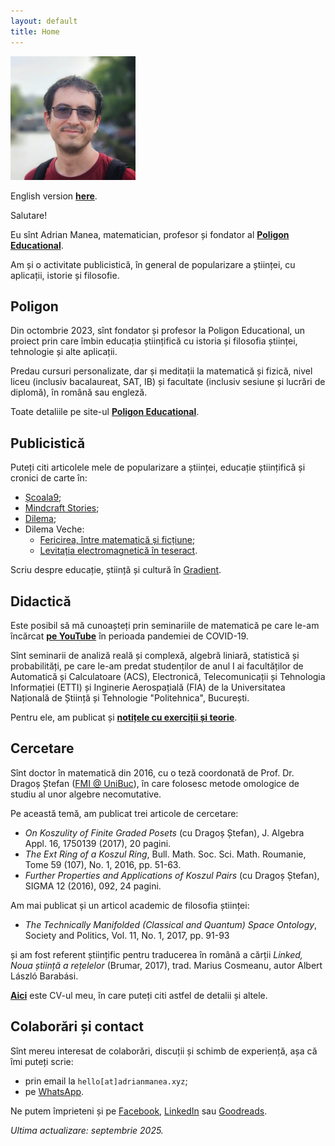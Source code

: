 ```yaml
---
layout: default
title: Home
---
```


<!-- Google tag (gtag.js) -->
<script async src="https://www.googletagmanager.com/gtag/js?id=G-3VT5LTHWW6"></script>
<script>
  window.dataLayer = window.dataLayer || [];
  function gtag(){dataLayer.push(arguments);}
  gtag('js', new Date());

  gtag('config', 'G-3VT5LTHWW6');
</script>

<img src="./img/profil_square.jpg" alt="Adrian Manea" width="200"/>

English version **[here](english.html)**.

Salutare!

Eu sînt Adrian Manea, matematician, profesor și fondator al **[Poligon Educational](https://www.poligon-edu.ro)**.

Am și o activitate publicistică, în general de popularizare a științei, 
cu aplicații, istorie și filosofie.

## Poligon
Din octombrie 2023, sînt fondator și profesor la Poligon Educational, un proiect
prin care îmbin educația științifică cu istoria și filosofia științei, tehnologie
și alte aplicații.

Predau cursuri personalizate, dar și meditații la matematică și fizică,
nivel liceu (inclusiv bacalaureat, SAT, IB) și facultate (inclusiv sesiune 
și lucrări de diplomă), în română sau engleză.

Toate detaliile pe site-ul **[Poligon Educational](https://www.poligon-edu.ro)**.

## Publicistică
Puteți citi articolele mele de popularizare a științei, educație științifică și cronici de carte în:
- [Școala9](https://scoala9.ro/redactia/adrian-manea/239);
- [Mindcraft Stories](https://mindcraftstories.ro/author/adrian-manea/);
- [Dilema](https://www.dilema.ro/autor/adrian-manea);
- Dilema Veche: 
  - [Fericirea, între matematică și ficțiune](https://dilemaveche.ro/sectiune/la-zi-in-cultura/carte/fericirea-intre-matematica-si-fictiune-2334311.html);
  - [Levitația electromagnetică în teseract](https://dilemaveche.ro/sectiune/regimul-artelor-si-munitiilor/levitatia-electromagnetica-in-tesseract-2343756.html).

Scriu despre educație, știință și cultură în <a class="linear-text-gradient" href="https://www.gradientul.xyz">Gradient</a>.

## Didactică
Este posibil să mă cunoașteți prin seminariile de matematică pe care le-am încărcat **[pe YouTube](https://www.youtube.com/@adrianmanea/videos)** în perioada pandemiei de COVID-19. 

Sînt seminarii de analiză reală și complexă, algebră liniară, statistică și probabilități,
pe care le-am predat studenților de anul I ai facultăților de Automatică și Calculatoare
(ACS), Electronică, Telecomunicații și Tehnologia Informației (ETTI) și Inginerie
Aerospațială (FIA) de la Universitatea Națională de Știință și Tehnologie "Politehnica",
București.

Pentru ele, am publicat și **[notițele cu exerciții și teorie](https://drive.google.com/drive/folders/17tAYZr1smXJ6DIyqr9s7MqV-RcfvyheH?usp=drive_link)**.

## Cercetare
Sînt doctor în matematică din 2016, cu o teză coordonată de Prof. Dr. Dragoș Ștefan ([FMI @ UniBuc](http://old.fmi.unibuc.ro/ro/departamente/matematica/stefan_dragos/)),
în care folosesc metode omologice de studiu al unor algebre necomutative.

Pe această temă, am publicat trei articole de cercetare:
- *On Koszulity of Finite Graded Posets* (cu Dragoș Ștefan), J. Algebra Appl. 16, 1750139 (2017), 20 pagini.
- *The Ext Ring of a Koszul Ring*, Bull. Math. Soc. Sci. Math. Roumanie, Tome 59 (107), No. 1, 2016, pp. 51-63.
- *Further Properties and Applications of Koszul Pairs* (cu Dragoș Ștefan), SIGMA 12 (2016), 092, 24 pagini.

Am mai publicat și un articol academic de filosofia științei:
- *The Technically Manifolded (Classical and Quantum) Space Ontology*, Society and Politics, Vol. 11, No. 1, 2017, pp. 91-93

și am fost referent științific pentru traducerea în română a cărții *Linked, Noua știință a rețelelor* (Brumar, 2017), trad. Marius Cosmeanu, autor Albert László Barabási.

**[Aici](./assets/cv-manea-ro.pdf)** este CV-ul meu, în care puteți citi astfel de detalii și altele.

## Colaborări și contact
Sînt mereu interesat de colaborări, discuții și schimb de experiență, așa că îmi puteți scrie:
- prin email la `hello[at]adrianmanea.xyz`;
- pe [WhatsApp](https://wa.me/message/TPGIYUVXOY7ND1).

Ne putem împrieteni și pe [Facebook](https://facebook.com/adriancostinmanea), [LinkedIn](https://www.linkedin.com/in/adrianmaneaxyz/) sau [Goodreads](https://www.goodreads.com/user/show/25653821-adrian-manea).

*Ultima actualizare: septembrie 2025.*
